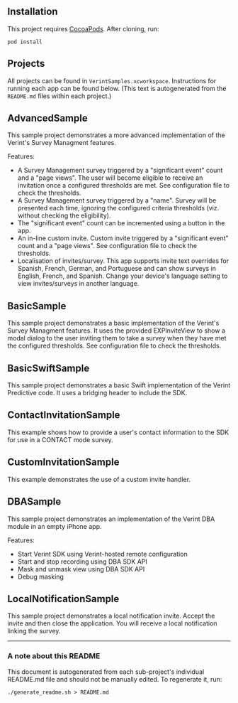 ## Installation
This project requires [CocoaPods](https://cocoapods.org/). After cloning, run:

    pod install

## Projects
All projects can be found in `VerintSamples.xcworkspace`. Instructions for running each app can be found below. (This text is autogenerated from the `README.md` files within each project.)

## AdvancedSample
This sample project demonstrates a more advanced implementation of the Verint's Survey Managment features.

Features:

* A Survey Management survey triggered by a "significant event" count and a "page views". The user will become eligible to receive an invitation once a configured thresholds are met. See configuration file to check the thresholds.
* A Survey Management survey triggered by a "name". Survey will be presented each time, ignoring the configured criteria thresholds (viz. without checking the eligibility).
* The "significant event" count can be incremented using a button in the app.
* An in-line custom invite. Custom invite triggered by a "significant event" count and a "page views". See configuration file to check the thresholds.
* Localisation of invites/survey. This app supports invite text overrides for Spanish, French, German, and Portuguese and can show surveys in English, French, and Spanish. Change your device's language setting to view invites/surveys in another language.

## BasicSample
This sample project demonstrates a basic implementation of the Verint's Survey Managment features.
It uses the provided EXPInviteView to show a modal dialog to the user inviting them to take a survey when
they have met the configured thresholds. See configuration file to check the thresholds.  

## BasicSwiftSample
This sample project demonstrates a basic Swift implementation of the Verint Predictive code. It uses a bridging header to include the SDK.

## ContactInvitationSample
This example shows how to provide a user's contact information to the SDK for use in a CONTACT mode survey.

## CustomInvitationSample
This example demonstrates the use of a custom invite handler.

## DBASample
This sample project demonstrates an implementation of the Verint DBA module in an empty iPhone app.

Features:

* Start Verint SDK using Verint-hosted remote configuration
* Start and stop recording using DBA SDK API
* Mask and unmask view using DBA SDK API
* Debug masking

## LocalNotificationSample
This sample project demonstrates a local notification invite. Accept the invite and then close the application. 
You will receive a local notification linking the survey.

---
### A note about this README
This document is autogenerated from each sub-project's individual README.md file and should not be manually edited. To regenerate it, run:

    ./generate_readme.sh > README.md
